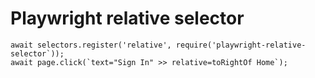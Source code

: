 # Playwright relative selector

```
await selectors.register('relative', require('playwright-relative-selector`));
await page.click(`text="Sign In" >> relative=toRightOf Home`);
```
